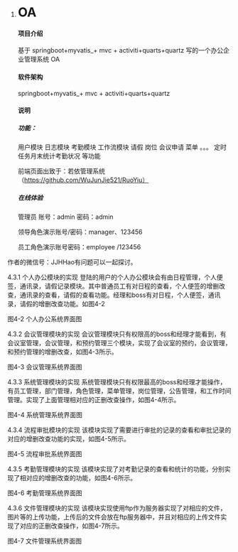 1. # OA

   #### 项目介绍

   基于 springboot+myvatis_+ mvc + activiti+quarts+quartz 写的一个办公企业管理系统 OA

   #### 软件架构

   springboot+myvatis_+ mvc + activiti+quarts+quartz

   #### 说明

   ##### 功能：

   用户模块 日志模块 考勤模块 工作流模块 请假 岗位 会议申请 菜单 。。。 定时任务月末统计考勤状况 等功能

   前端页面出致于：若依管理系统（https://github.com/WuJunJie521/RuoYiu）

   ##### 在线体验

    管理员 账号：admin 密码：admin

   领导角色演示账号/密码：manager、123456

   员工角色演示账号密码：employee /123456

  作者的微信号：JJHHao有问题可以一起探讨。
 
   
   4.3.1 个人办公模块的实现
         登陆的用户的个人办公模块会有由日程管理，个人便签，通讯录，请假记录模块。其中普通员工有对日程的查看，个人便签的增删改查，通讯录的查看，请假的查看功能。经理和boss有对日程，个人便签，通讯录，请假的增删改查功能。如图4-2
  
图4-2 个人办公系统界面图

4.3.2 会议管理模块的实现
       会议管理模块只有权限高的boss和经理才能看到，有会议室管理，会议管理，和预约管理三个模块，实现了会议室的预约，会议管理，和预约管理的增删改查，如图4-3所示。

图4-3 会议管理系统界面图

4.3.3 系统管理模块的实现
       系统管理模块只有权限最高的boss和经理才能操作，有员工管理，部门管理，角色管理，菜单管理，岗位管理，公告管理，和工作时间管理。实现了上面管理相对应的正删改查操作，如图4-4所示。

图4-4 系统管理系统界面图

4.3.4 流程审批模块的实现
     该模块实现了需要进行审批的记录的查看和审批记录的对应的增删改查功能的实现，如图4-5所示。

图4-5 流程审批系统界面图

4.3.5 考勤管理模块的实现
       该模块实现了对考勤记录的查看和统计的功能，分别实现了相对应的增删改查的功能，如图4-6所示。

    
图4-6 考勤管理系统界面图

4.3.6 文件管理模块的实现
       该模块实现使用ftp作为服务器实现了对相应的文件，图片等的上传功能，上传后的文件会放在ftp服务器中，并且对相应的上传文件实现了对应的正删改查操作，如图4-7所示。
     
  图4-7 文件管理系统界面图
   

 
